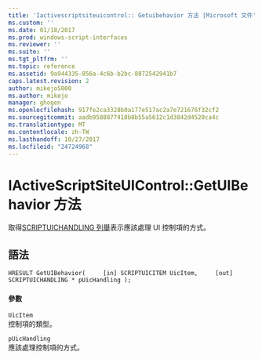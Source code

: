 ```yaml
---
title: 'Iactivescriptsiteuicontrol:: Getuibehavior 方法 |Microsoft 文件'
ms.custom: ''
ms.date: 01/18/2017
ms.prod: windows-script-interfaces
ms.reviewer: ''
ms.suite: ''
ms.tgt_pltfrm: ''
ms.topic: reference
ms.assetid: 9a944335-856a-4c6b-b2bc-8872542941b7
caps.latest.revision: 2
author: mikejo5000
ms.author: mikejo
manager: ghogen
ms.openlocfilehash: 917fe2ca3328b0a177e517ac2a7e721676f32cf2
ms.sourcegitcommit: aadb9588877418b8b55a5612c1d3842d4520ca4c
ms.translationtype: MT
ms.contentlocale: zh-TW
ms.lasthandoff: 10/27/2017
ms.locfileid: "24724968"
---
```

# <a name="iactivescriptsiteuicontrolgetuibehavior-method"></a>IActiveScriptSiteUIControl::GetUIBehavior 方法
取得[SCRIPTUICHANDLING 列舉](../../winscript/reference/scriptuichandling-enumeration.md)表示應該處理 UI 控制項的方式。  
  
## <a name="syntax"></a>語法  
  
```  
HRESULT GetUIBehavior(     [in] SCRIPTUICITEM UicItem,     [out] SCRIPTUICHANDLING * pUicHandling );   
```  
  
#### <a name="parameters"></a>參數  
 `UicItem`  
 控制項的類型。  
  
 `pUicHandling`  
 應該處理控制項的方式。